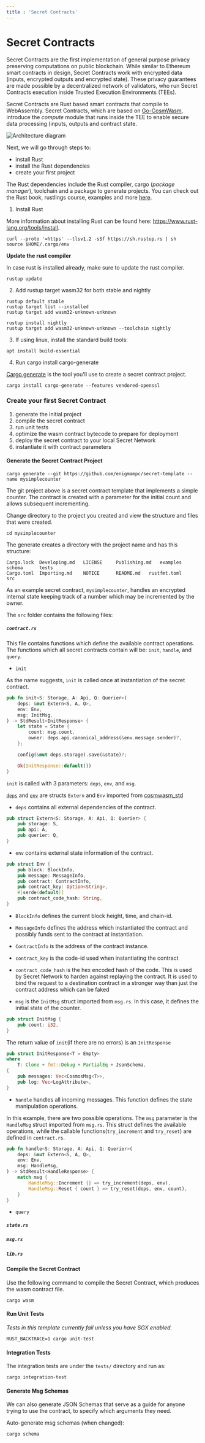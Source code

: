 ```yaml
---
title : 'Secret Contracts'
---
```

# Secret Contracts

Secret Contracts are the first implementation of general purpose privacy preserving computations on public blockchain. While similar to Ethereum smart contracts in design, Secret Contracts work with encrypted data (inputs, encrypted outputs and encrypted state). These privacy guarantees are made possible by a decentralized network of validators, who run Secret Contracts execution inside Trusted Execution Environments (TEEs).

Secret Contracts are Rust based smart contracts that compile to WebAssembly. Secret Contracts, which are based on [Go-CosmWasm](https://github.com/enigmampc/SecretNetwork/tree/master/go-cosmwasm), introduce the _compute_ module that runs inside the TEE to enable secure data processing (inputs, outputs and contract state.

![Architecture diagram](https://user-images.githubusercontent.com/15679491/99459758-9a44c580-28fc-11eb-9af2-82479bbb2d23.png)

Next, we will go through steps to:
- install Rust
- install the Rust dependencies
- create your first project

The Rust dependencies include the Rust compiler, cargo (_package manager_), toolchain and a package to generate projects. You can check out the Rust book, rustlings course, examples and more [here](https://www.rust-lang.org/learn).

1. Install Rust

More information about installing Rust can be found here: https://www.rust-lang.org/tools/install.

```
curl --proto '=https' --tlsv1.2 -sSf https://sh.rustup.rs | sh
source $HOME/.cargo/env
```

**Update the rust compiler**

In case rust is installed already, make sure to update the rust compiler.

```
rustup update
```

2. Add rustup target wasm32 for both stable and nightly

```
rustup default stable
rustup target list --installed
rustup target add wasm32-unknown-unknown

rustup install nightly
rustup target add wasm32-unknown-unknown --toolchain nightly
```

3. If using linux, install the standard build tools:
```
apt install build-essential
```

4. Run cargo install cargo-generate

[Cargo generate](https://docs.rs/crate/cargo-generate/) is the tool you'll use to create a secret contract project.

```
cargo install cargo-generate --features vendored-openssl
```

### Create your first Secret Contract

1. generate the initial project
2. compile the secret contract
3. run unit tests
4. optimize the wasm contract bytecode to prepare for deployment
5. deploy the secret contract to your local Secret Network
6. instantiate it with contract parameters

#### Generate the Secret Contract Project

```
cargo generate --git https://github.com/enigmampc/secret-template --name mysimplecounter
```

The git project above is a secret contract template that implements a simple counter. The contract is created with a parameter for the initial count and allows subsequent incrementing.

Change directory to the project you created and view the structure and files that were created.

```
cd mysimplecounter
```

The generate creates a directory with the project name and has this structure:

```
Cargo.lock	Developing.md	LICENSE		Publishing.md	examples	schema		tests
Cargo.toml	Importing.md	NOTICE		README.md	rustfmt.toml	src
```


As an example secret contract, `mysimplecounter`, handles an encrypted internal state keeping track of a number which may be incremented by the owner.

The `src` folder contains the following files:

##### `contract.rs` 

This file contains functions which define the available contract operations. The functions which all secret contracts contain will be: `init`, `handle`, and `query`. 

- `init`

As the name suggests, `init` is called once at instantiation of the secret contract. 

```rust
pub fn init<S: Storage, A: Api, Q: Querier>(
    deps: &mut Extern<S, A, Q>,
    env: Env,
    msg: InitMsg,
) -> StdResult<InitResponse> {
    let state = State {
        count: msg.count,
        owner: deps.api.canonical_address(&env.message.sender)?,
    };

    config(&mut deps.storage).save(&state)?;

    Ok(InitResponse::default())
}
```

`init` is called with 3 parameters: `deps`, `env`, and `msg`. 

[`deps`](https://github.com/enigmampc/SecretNetwork/blob/master/cosmwasm/packages/std/src/traits.rs) and [`env`](https://github.com/enigmampc/SecretNetwork/blob/master/cosmwasm/packages/std/src/types.rs) are structs `Extern` and `Env` imported from [cosmwasm_std](https://github.com/enigmampc/SecretNetwork/tree/master/cosmwasm/packages/std)

- `deps` contains all external dependencies of the contract.

```rust
pub struct Extern<S: Storage, A: Api, Q: Querier> {
    pub storage: S,
    pub api: A,
    pub querier: Q,
}
```

- `env` contains external state information of the contract.
```rust
pub struct Env {
    pub block: BlockInfo,
    pub message: MessageInfo,
    pub contract: ContractInfo,
    pub contract_key: Option<String>,
    #[serde(default)]
    pub contract_code_hash: String,
}
```

  - `BlockInfo` defines the current block height, time, and chain-id. 
  - `MessageInfo` defines the address which instantiated the contract and possibly funds sent to the contract at instantiation. 
  - `ContractInfo` is the address of the contract instance.
  - `contract_key` is the code-id used when instantiating the contract
  - `contract_code_hash` is the hex encoded hash of the code. This is used by Secret Network to harden against replaying the contract. It is used to bind the request to a destination contract in a stronger way than just the contract address which can be faked


- `msg` is the `InitMsg` struct imported from `msg.rs`. In this case, it defines the initial state of the counter.
```rust
pub struct InitMsg {
    pub count: i32,
}
```

The return value of `init`(if there are no errors) is an `InitResponse`
```rust
pub struct InitResponse<T = Empty>
where
    T: Clone + fmt::Debug + PartialEq + JsonSchema,
{
    pub messages: Vec<CosmosMsg<T>>,
    pub log: Vec<LogAttribute>,
}
```

- `handle` handles all incoming messages. This function defines the state manipulation operations. 

In this example, there are two possible operations. The `msg` parameter is the `HandleMsg` struct imported from `msg.rs`. This struct defines the available operations, while the callable functions(`try_increment` and `try_reset`) are defined in `contract.rs`. 

```rust
pub fn handle<S: Storage, A: Api, Q: Querier>(
    deps: &mut Extern<S, A, Q>,
    env: Env,
    msg: HandleMsg,
) -> StdResult<HandleResponse> {
    match msg {
        HandleMsg::Increment {} => try_increment(deps, env),
        HandleMsg::Reset { count } => try_reset(deps, env, count),
    }
}
```


- `query`



##### `state.rs`


##### `msg.rs`

##### `lib.rs`




#### Compile the Secret Contract

Use the following command to compile the Secret Contract, which produces the wasm contract file.

```
cargo wasm
```

#### Run Unit Tests

*Tests in this template currently fail unless you have SGX enabled.*

```
RUST_BACKTRACE=1 cargo unit-test
```

#### Integration Tests

The integration tests are under the `tests/` directory and run as:

```
cargo integration-test
```

#### Generate Msg Schemas

We can also generate JSON Schemas that serve as a guide for anyone trying to use the contract, to specify which arguments they need.

Auto-generate msg schemas (when changed):

```
cargo schema
```
